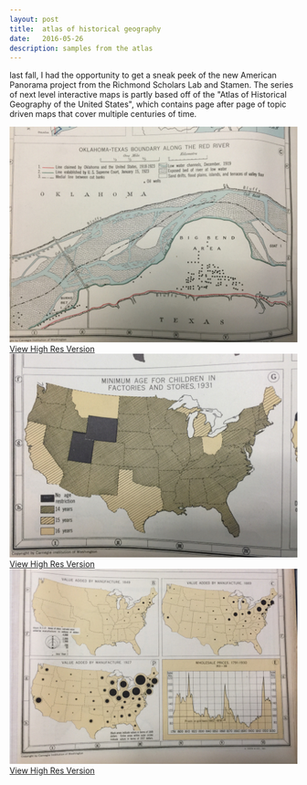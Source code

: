 ```yaml
---
layout: post
title:  atlas of historical geography
date:   2016-05-26
description: samples from the atlas
---
```


last fall, I had the opportunity to get a sneak peek of the new American Panorama project
from the Richmond Scholars Lab and Stamen. The series of next level interactive maps is
partly based off of the "Atlas of Historical Geography of the United States", which contains
page after page of topic driven maps that cover multiple centuries of time.

<div class="img_row">
    <img class="col three" src="/img/posts/pano_redriver.jpg" target="_blank">
</div>
<div class="col three caption">
    <a href="{{ site.baseurl l}}/img/posts/pano_redriver.jpg" target="_blank">View High Res Version</a>
</div>
<div class="img_row">
    <img class="col three" src="/img/posts/pano_children.jpg">
</div>
<div class="col three caption">
    <a href="{{ site.baseurl l}}/img/posts/pano_children.jpg" target="_blank">View High Res Version</a>
</div>
<div class="img_row">
    <img class="col three" src="/img/posts/pano_manufacture.jpg">
</div>
<div class="col three caption">
    <a href="{{ site.baseurl l}}/img/posts/pano_manufacture.jpg" target="_blank">View High Res Version</a>
</div>
